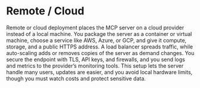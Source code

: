 # Remote / Cloud

Remote or cloud deployment places the MCP server on a cloud provider instead of a local machine. You package the server as a container or virtual machine, choose a service like AWS, Azure, or GCP, and give it compute, storage, and a public HTTPS address. A load balancer spreads traffic, while auto-scaling adds or removes copies of the server as demand changes. You secure the endpoint with TLS, API keys, and firewalls, and you send logs and metrics to the provider’s monitoring tools. This setup lets the server handle many users, updates are easier, and you avoid local hardware limits, though you must watch costs and protect sensitive data.
